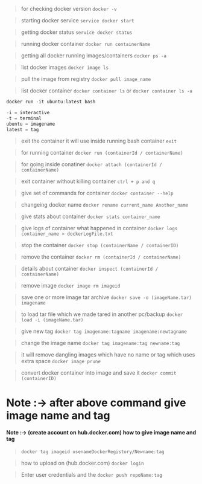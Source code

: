 > for checking docker version `docker -v`

> starting docker service `service docker start`

> getting docker status `service docker status`

> running docker container `docker run containerName`

> getting all docker running images/containers `docker ps -a`

> list docker images `docker image ls`

> pull the image from registry `docker pull image_name`

> list docker container `docker container ls` or `docker container ls -a`

```javascript
docker run -it ubuntu:latest bash

-i = interactive 
-t = terminal 
ubuntu = imagename 
latest = tag
```

> exit the container it will use inside running bash container `exit`

> for running container `docker run (containerId / containerName)`

> for going inside conatiner `docker attach (containerId / containerName)`

> exit container  without killing container `ctrl + p and q`

> give set of commands for container `docker container --help`

> changeing docker name `docker rename current_name Another_name`

> give stats about container `docker stats container_name`

> give logs of container what happened in container `docker logs container_name > dockerLogFile.txt`

> stop the container `docker stop (containerName / containerID)`

> remove the container `docker rm (containerId / containerName)`

> details about container `docker inspect (containerId / containerName)`

> remove image `docker image rm imageid`

> save one or more image tar archive `docker save -o (imageName.tar) imagename`

> to load tar file which we made tared in another pc/backup `docker load -i (imageName.tar)`

> give new tag `docker tag imagename:tagname imagename:newtagname`

> change the image name `docker tag imagename:tag newname:tag`

> it will remove dangling images which have no name or tag which uses extra space `docker image prune`

> convert docker container into image and save it `docker commit (containerID)`

# Note :-> after above command give image name and tag

#### Note :-> (create account on hub.docker.com) how to give image name and tag
> `docker tag imageid usenameDockerRegistory/Newname:tag`

> how to upload on (hub.docker.com) `docker login`

> Enter user credentials and the `docker push repoName:tag`